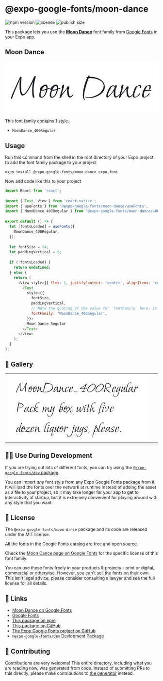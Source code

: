 # @expo-google-fonts/moon-dance

![npm version](https://flat.badgen.net/npm/v/@expo-google-fonts/moon-dance)
![license](https://flat.badgen.net/github/license/expo/google-fonts)
![publish size](https://flat.badgen.net/packagephobia/install/@expo-google-fonts/moon-dance)

This package lets you use the [**Moon Dance**](https://fonts.google.com/specimen/Moon+Dance) font family from [Google Fonts](https://fonts.google.com/) in your Expo app.

## Moon Dance

![Moon Dance](./font-family.png)

This font family contains [1 style](#-gallery).

- `MoonDance_400Regular`

## Usage

Run this command from the shell in the root directory of your Expo project to add the font family package to your project
```sh
expo install @expo-google-fonts/moon-dance expo-font
```

Now add code like this to your project
```js
import React from 'react';

import { Text, View } from 'react-native';
import { useFonts } from '@expo-google-fonts/moon-dance/useFonts';
import { MoonDance_400Regular } from '@expo-google-fonts/moon-dance/400Regular';

export default () => {
  let [fontsLoaded] = useFonts({
    MoonDance_400Regular,
  });

  let fontSize = 24;
  let paddingVertical = 6;

  if (!fontsLoaded) {
    return undefined;
  } else {
    return (
      <View style={{ flex: 1, justifyContent: 'center', alignItems: 'center' }}>
        <Text
          style={{
            fontSize,
            paddingVertical,
            // Note the quoting of the value for `fontFamily` here; it expects a string!
            fontFamily: 'MoonDance_400Regular',
          }}>
          Moon Dance Regular
        </Text>
      </View>
    );
  }
};

```

## 🔡 Gallery


||||
|-|-|-|
|![MoonDance_400Regular](.//400Regular/MoonDance_400Regular.ttf.png)||||


## 👩‍💻 Use During Development

If you are trying out lots of different fonts, you can try using the [`@expo-google-fonts/dev` package](https://github.com/expo/google-fonts/tree/master/font-packages/dev#readme).

You can import *any* font style from any Expo Google Fonts package from it. It will load the fonts
over the network at runtime instead of adding the asset as a file to your project, so it may take longer
for your app to get to interactivity at startup, but it is extremely convenient
for playing around with any style that you want.

## 📖 License

The `@expo-google-fonts/moon-dance` package and its code are released under the MIT license.

All the fonts in the Google Fonts catalog are free and open source.

Check the [Moon Dance page on Google Fonts](https://fonts.google.com/specimen/Moon+Dance) for the specific license of this font family.

You can use these fonts freely in your products & projects - print or digital, commercial or otherwise. However, you can't sell the fonts on their own. This isn't legal advice, please consider consulting a lawyer and see the full license for all details.

## 🔗 Links

- [Moon Dance on Google Fonts](https://fonts.google.com/specimen/Moon+Dance)
- [Google Fonts](https://fonts.google.com/)
- [This package on npm](https://www.npmjs.com/package/@expo-google-fonts/moon-dance)
- [This package on GitHub](https://github.com/expo/google-fonts/tree/master/font-packages/moon-dance)
- [The Expo Google Fonts project on GitHub](https://github.com/expo/google-fonts)
- [`@expo-google-fonts/dev` Devlopment Package](https://github.com/expo/google-fonts/tree/master/font-packages/dev)

## 🤝 Contributing

Contributions are very welcome! This entire directory, including what you are reading now, was generated from code. Instead of submitting PRs to this directly, please make contributions to [the generator](https://github.com/expo/google-fonts/tree/master/packages/generator) instead.
